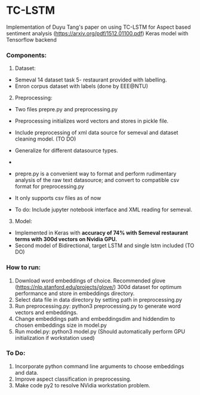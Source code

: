 # TC-LSTM 

Implementation of Duyu Tang's paper on using TC-LSTM for Aspect based sentiment analysis (https://arxiv.org/pdf/1512.01100.pdf)
Keras model with Tensorflow backend

### Components:
1) Dataset: 
+ Semeval 14 dataset task 5- restaurant provided with labelling. 
+ Enron corpus dataset with labels (done by EEE@NTU)

2) Preprocessing:
+ Two files prepre.py and preprocessing.py

+ Preprocessing initializes word vectors and stores in pickle file.
+ Include preprocessing of xml data source for semeval and dataset cleaning model. (TO DO)
+ Generalize for different datasource types.
+ 
+ prepre.py is a convenient way to format and perform rudimentary analysis of the raw text datasource; and convert to compatible csv format for preprocessing.py
+ It only supports csv files as of now 
+ To do: Include jupyter notebook interface and XML reading for semeval.


3) Model:
+ Implemented in Keras with **accuracy of 74% with Semeval restaurant terms with 300d vectors on Nvidia GPU.**
+ Second model of Bidirectional, target LSTM and single lstm included (TO DO)



### How to run:
1) Download word embeddings of choice. Recommended glove (https://nlp.stanford.edu/projects/glove/) 300d dataset for optimum performance and store in embeddings directory.
2) Select data file in data directory by setting path in preprocessing.py
3) Run preprocessing.py: python3 preprocessing.py to generate word vectors and embeddings.
4) Change embeddings path and embeddingsdim and hiddendim to chosen embeddings size in model.py
5) Run model.py: python3 model.py (Should automatically perform GPU initialization if workstation used)

### To Do:
1) Incorporate python command line arguments to choose embeddings and data.
2) Improve aspect classification in preprocessing.
3) Make code py2 to resolve NVidia workstation problem.
